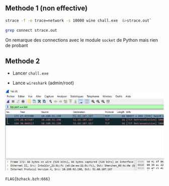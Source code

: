 ## Methode 1 (non effective)

```bash
strace -f -e trace=network -s 10000 wine chall.exe  &>strace.out`
```

```bash
grep connect strace.out
```

On remarque des connections avec le module `socket` de Python mais rien de probant

## Methode 2

- Lancer `chall.exe`

- Lance `wireshark` (admin/root)

![](./flag.png)

`FLAG{bzhack.bzh:666}`
